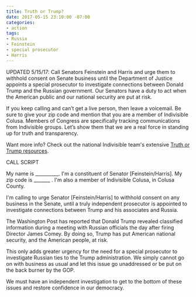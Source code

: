 ```yaml
---
title: Truth or Trump?
date: 2017-05-15 23:10:00 -07:00
categories:
- action
tags:
- Russia
- Feinstein
- special prosecutor
- Harris
---
```


UPDATED 5/15/17: Call Senators Feinstein and Harris and urge them to withhold consent on Senate business until the Department of Justice appoints a special prosecutor to investigate connections between Donald Trump and the Russian government. Our Senators have a duty to act when the American public and our national security are put at risk. 

If you keep calling and can’t get a live person, then leave a voicemail. Be sure to give your zip code and mention that you are a member of Indivisible Colusa. Members of Congress are specifically tracking communications from Indivisible groups. Let’s show them that we are a real force in standing up for truth and transparency.

Want more info? Check out the national Indivisible team's extensive [Truth or Trump resources](https://www.indivisibleguide.com/truth-or-trump). 

CALL SCRIPT

My name is __________. I'm a constituent of Senator [Feinstein/Harris]. My zip code is  _______ . I'm also a member of Indivisible Colusa, in Colusa County.

I'm calling to urge Senator [Feinstein/Harris] to withhold consent on any business in the Senate, until a truly independent prosecutor is appointed to investigate connections between Trump and his associates and Russia. 

The Washington Post has reported that Donald Trump revealed classified information during a meeting with Russian officials the day after firing Director James Comey. By doing so, Trump has put American national security, and the American people, at risk. 

This only adds greater urgency for the need for a special prosecutor to investigate Russian ties to the Trump administration. We simply cannot go on with business as usual and let this issue go unaddressed or be put on the back burner by the GOP.  

We must have an independent investigation to get to the bottom of these issues and restore confidence in our democracy.